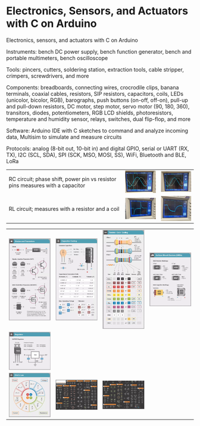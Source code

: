 # Electronics, Sensors, and Actuators with C on Arduino

Electronics, sensors, and actuators with C on Arduino

Instruments: bench DC power supply, bench function generator, bench and portable multimeters, bench oscilloscope

Tools: pincers, cutters, soldering station, extraction tools, cable stripper, crimpers, screwdrivers, and more 

Components: breadboards, connecting wires, crocrodile clips, banana terminals, coaxial cables, resistors, SIP resistors, capacitors, coils, LEDs (unicolor, bicolor, RGB), barographs, push buttons (on-off, off-on), pull-up and pull-down resistors, DC motor, step motor, servo motor (90, 180, 360), transitors, diodes, potentiometers, RGB LCD shields, photoresistors, temperature and humidity sensor, relays, switches, dual flip-flop, and more

Software: Arduino IDE with C sketches to command and analyze incoming data, Multisim to simulate and measure circuits

Protocols: analog (8-bit out, 10-bit in) and digital GPIO, serial or UART (RX, TX), I2C (SCL, SDA), SPI (SCK, MSO, MOSI, SS), WiFi, Bluetooth and BLE, LoRa


|   |   |   |
|---|---|---|
| RC circuit; phase shift, power pin vs resistor pins measures with a capacitor  | <img src="img/oscilloscope_amp_per_freq1.jpg" alt="" width="150">  | <img src="img/oscilloscope_amp_per_freq2.jpg" alt="" width="150">  |
| RL circuit; measures with a resistor and a coil  | <img src="img/oscilloscope_amp_per_freq3.jpg" alt="" width="150">  | <img src="img/oscilloscope_amp_per_freq4.jpg" alt="" width="150">  |

|   |   |   |   |
|---|---|---|---|
| <img src="img/ampere_transistors.png" alt="" width="150">  | <img src="img/farad_capacitors.png" alt="" width="150">  | <img src="img/ohm_resistors.png" alt="" width="150">  | <img src="img/ohm_resistors2.png" alt="" width="150">  |
| <img src="img/volt_regulators.png" alt="" width="150">  |   |   |   |
| <img src="img/laws.png" alt="" width="150">  | <img src="img/schema_a.jpg" alt="" width="150">  | <img src="img/schema_b.jpg" alt="" width="150">  |   |
